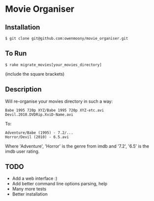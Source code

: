 Movie Organiser
===============

Installation
-----------

    $ git clone git@github.com:owenmoony/movie_organiser.git

To Run
------

    $ rake migrate_movies[your_movies_directory]

(include the square brackets)


Description
-----------

Will re-organise your movies directory in such a way:

    Babe 1995 720p XYZ/Babe 1995 720p XYZ-etc.avi
    Devil.2010.DVDRip.XviD-Name.avi

To:

    Adventure/Babe (1995) - 7.2/...
    Horror/Devil (2010) - 6.5.avi

Where 'Adventure', 'Horror' is the genre from imdb and '7.2', '6.5' is the imdb user rating.

TODO
-----
 - Add a web interface :)
 - Add better command line options parsing, help
 - Many more tests
 - Better installation
